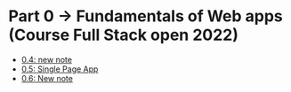 
# Part 0 -> Fundamentals of Web apps (Course Full Stack open 2022)

- [0.4: new note](./0.4.md)
- [0.5: Single Page App](./0.5.md)
- [0.6: New note](./0.6.md)
